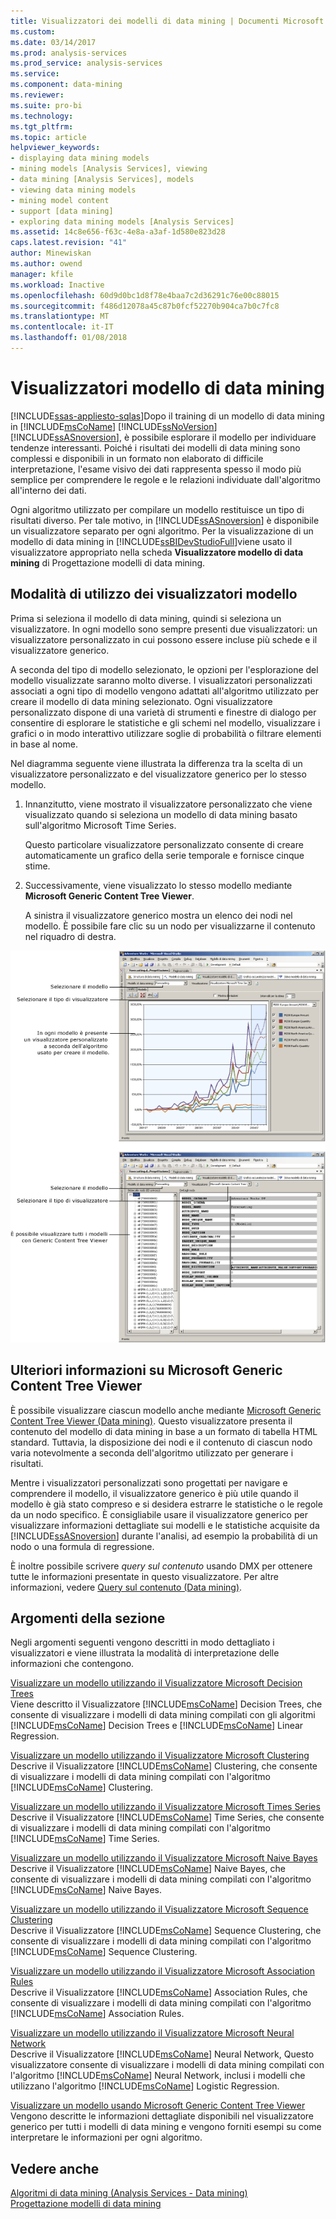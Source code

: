 ```yaml
---
title: Visualizzatori dei modelli di data mining | Documenti Microsoft
ms.custom: 
ms.date: 03/14/2017
ms.prod: analysis-services
ms.prod_service: analysis-services
ms.service: 
ms.component: data-mining
ms.reviewer: 
ms.suite: pro-bi
ms.technology: 
ms.tgt_pltfrm: 
ms.topic: article
helpviewer_keywords:
- displaying data mining models
- mining models [Analysis Services], viewing
- data mining [Analysis Services], models
- viewing data mining models
- mining model content
- support [data mining]
- exploring data mining models [Analysis Services]
ms.assetid: 14c8e656-f63c-4e8a-a3af-1d580e823d28
caps.latest.revision: "41"
author: Minewiskan
ms.author: owend
manager: kfile
ms.workload: Inactive
ms.openlocfilehash: 60d9d0bc1d8f78e4baa7c2d36291c76e00c88015
ms.sourcegitcommit: f486d12078a45c87b0fcf52270b904ca7b0c7fc8
ms.translationtype: MT
ms.contentlocale: it-IT
ms.lasthandoff: 01/08/2018
---
```

# <a name="data-mining-model-viewers"></a>Visualizzatori modello di data mining
[!INCLUDE[ssas-appliesto-sqlas](../../includes/ssas-appliesto-sqlas.md)]Dopo il training di un modello di data mining in [!INCLUDE[msCoName](../../includes/msconame-md.md)] [!INCLUDE[ssNoVersion](../../includes/ssnoversion-md.md)] [!INCLUDE[ssASnoversion](../../includes/ssasnoversion-md.md)], è possibile esplorare il modello per individuare tendenze interessanti. Poiché i risultati dei modelli di data mining sono complessi e disponibili in un formato non elaborato di difficile interpretazione, l'esame visivo dei dati rappresenta spesso il modo più semplice per comprendere le regole e le relazioni individuate dall'algoritmo all'interno dei dati.  
  
 Ogni algoritmo utilizzato per compilare un modello restituisce un tipo di risultati diverso. Per tale motivo, in [!INCLUDE[ssASnoversion](../../includes/ssasnoversion-md.md)] è disponibile un visualizzatore separato per ogni algoritmo. Per la visualizzazione di un modello di data mining in [!INCLUDE[ssBIDevStudioFull](../../includes/ssbidevstudiofull-md.md)]viene usato il visualizzatore appropriato nella scheda **Visualizzatore modello di data mining** di Progettazione modelli di data mining.  
  
## <a name="how-to-use-the-model-viewers"></a>Modalità di utilizzo dei visualizzatori modello  
 Prima si seleziona il modello di data mining, quindi si seleziona un visualizzatore. In ogni modello sono sempre presenti due visualizzatori: un visualizzatore personalizzato in cui possono essere incluse più schede e il visualizzatore generico.  
  
 A seconda del tipo di modello selezionato, le opzioni per l'esplorazione del modello visualizzate saranno molto diverse. I visualizzatori personalizzati associati a ogni tipo di modello vengono adattati all'algoritmo utilizzato per creare il modello di data mining selezionato. Ogni visualizzatore personalizzato dispone di una varietà di strumenti e finestre di dialogo per consentire di esplorare le statistiche e gli schemi nel modello, visualizzare i grafici o in modo interattivo utilizzare soglie di probabilità o filtrare elementi in base al nome.  
  
 Nel diagramma seguente viene illustrata la differenza tra la scelta di un visualizzatore personalizzato e del visualizzatore generico per lo stesso modello.  
  
1.  Innanzitutto, viene mostrato il visualizzatore personalizzato che viene visualizzato quando si seleziona un modello di data mining basato sull'algoritmo Microsoft Time Series.  
  
     Questo particolare visualizzatore personalizzato consente di creare automaticamente un grafico della serie temporale e fornisce cinque stime.  
  
2.  Successivamente, viene visualizzato lo stesso modello mediante **Microsoft Generic Content Tree Viewer**.  
  
     A sinistra il visualizzatore generico mostra un elenco dei nodi nel modello. È possibile fare clic su un nodo per visualizzarne il contenuto nel riquadro di destra.  
  
 ![Panoramica di progettazione di modelli di data mining](../../analysis-services/data-mining/media/generic-mining-model-tab1.gif "Cenni preliminari su progettazione modello di data mining")  
  
## <a name="more-about-the-microsoft-generic-content-tree-viewer"></a>Ulteriori informazioni su Microsoft Generic Content Tree Viewer  
 È possibile visualizzare ciascun modello anche mediante [Microsoft Generic Content Tree Viewer &#40;Data mining&#41;](http://msdn.microsoft.com/library/751b4393-f6fd-48c1-bcef-bdca589ce34c). Questo visualizzatore presenta il contenuto del modello di data mining in base a un formato di tabella HTML standard. Tuttavia, la disposizione dei nodi e il contenuto di ciascun nodo varia notevolmente a seconda dell'algoritmo utilizzato per generare i risultati.  
  
 Mentre i visualizzatori personalizzati sono progettati per navigare e comprendere il modello, il visualizzatore generico è più utile quando il modello è già stato compreso e si desidera estrarre le statistiche o le regole da un nodo specifico. È consigliabile usare il visualizzatore generico per visualizzare informazioni dettagliate sui modelli e le statistiche acquisite da [!INCLUDE[ssASnoversion](../../includes/ssasnoversion-md.md)] durante l'analisi, ad esempio la probabilità di un nodo o una formula di regressione.  
  
 È inoltre possibile scrivere *query sul contenuto* usando DMX per ottenere tutte le informazioni presentate in questo visualizzatore. Per altre informazioni, vedere [Query sul contenuto &#40;Data mining&#41;](../../analysis-services/data-mining/content-queries-data-mining.md).  
  
## <a name="in-this-section"></a>Argomenti della sezione  
 Negli argomenti seguenti vengono descritti in modo dettagliato i visualizzatori e viene illustrata la modalità di interpretazione delle informazioni che contengono.  
  
 [Visualizzare un modello utilizzando il Visualizzatore Microsoft Decision Trees](../../analysis-services/data-mining/browse-a-model-using-the-microsoft-tree-viewer.md)  
 Viene descritto il Visualizzatore [!INCLUDE[msCoName](../../includes/msconame-md.md)] Decision Trees, che consente di visualizzare i modelli di data mining compilati con gli algoritmi [!INCLUDE[msCoName](../../includes/msconame-md.md)] Decision Trees e [!INCLUDE[msCoName](../../includes/msconame-md.md)] Linear Regression.  
  
 [Visualizzare un modello utilizzando il Visualizzatore Microsoft Clustering](../../analysis-services/data-mining/browse-a-model-using-the-microsoft-cluster-viewer.md)  
 Descrive il Visualizzatore [!INCLUDE[msCoName](../../includes/msconame-md.md)] Clustering, che consente di visualizzare i modelli di data mining compilati con l'algoritmo [!INCLUDE[msCoName](../../includes/msconame-md.md)] Clustering.  
  
 [Visualizzare un modello utilizzando il Visualizzatore Microsoft Times Series](../../analysis-services/data-mining/browse-a-model-using-the-microsoft-time-series-viewer.md)  
 Descrive il Visualizzatore [!INCLUDE[msCoName](../../includes/msconame-md.md)] Time Series, che consente di visualizzare i modelli di data mining compilati con l'algoritmo [!INCLUDE[msCoName](../../includes/msconame-md.md)] Time Series.  
  
 [Visualizzare un modello utilizzando il Visualizzatore Microsoft Naive Bayes](../../analysis-services/data-mining/browse-a-model-using-the-microsoft-naive-bayes-viewer.md)  
 Descrive il Visualizzatore [!INCLUDE[msCoName](../../includes/msconame-md.md)] Naive Bayes, che consente di visualizzare i modelli di data mining compilati con l'algoritmo [!INCLUDE[msCoName](../../includes/msconame-md.md)] Naive Bayes.  
  
 [Visualizzare un modello utilizzando il Visualizzatore Microsoft Sequence Clustering](../../analysis-services/data-mining/browse-a-model-using-the-microsoft-sequence-cluster-viewer.md)  
 Descrive il Visualizzatore [!INCLUDE[msCoName](../../includes/msconame-md.md)] Sequence Clustering, che consente di visualizzare i modelli di data mining compilati con l'algoritmo [!INCLUDE[msCoName](../../includes/msconame-md.md)] Sequence Clustering.  
  
 [Visualizzare un modello utilizzando il Visualizzatore Microsoft Association Rules](../../analysis-services/data-mining/browse-a-model-using-the-microsoft-association-rules-viewer.md)  
 Descrive il Visualizzatore [!INCLUDE[msCoName](../../includes/msconame-md.md)] Association Rules, che consente di visualizzare i modelli di data mining compilati con l'algoritmo [!INCLUDE[msCoName](../../includes/msconame-md.md)] Association Rules.  
  
 [Visualizzare un modello utilizzando il Visualizzatore Microsoft Neural Network](../../analysis-services/data-mining/browse-a-model-using-the-microsoft-neural-network-viewer.md)  
 Descrive il Visualizzatore [!INCLUDE[msCoName](../../includes/msconame-md.md)] Neural Network, Questo visualizzatore consente di visualizzare i modelli di data mining compilati con l'algoritmo [!INCLUDE[msCoName](../../includes/msconame-md.md)] Neural Network, inclusi i modelli che utilizzano l'algoritmo [!INCLUDE[msCoName](../../includes/msconame-md.md)] Logistic Regression.  
  
 [Visualizzare un modello usando Microsoft Generic Content Tree Viewer](../../analysis-services/data-mining/browse-a-model-using-the-microsoft-generic-content-tree-viewer.md)  
 Vengono descritte le informazioni dettagliate disponibili nel visualizzatore generico per tutti i modelli di data mining e vengono forniti esempi su come interpretare le informazioni per ogni algoritmo.  
  
## <a name="see-also"></a>Vedere anche  
 [Algoritmi di data mining &#40;Analysis Services - Data mining&#41;](../../analysis-services/data-mining/data-mining-algorithms-analysis-services-data-mining.md)   
 [Progettazione modelli di data mining](../../analysis-services/data-mining/data-mining-designer.md)  
  
  
